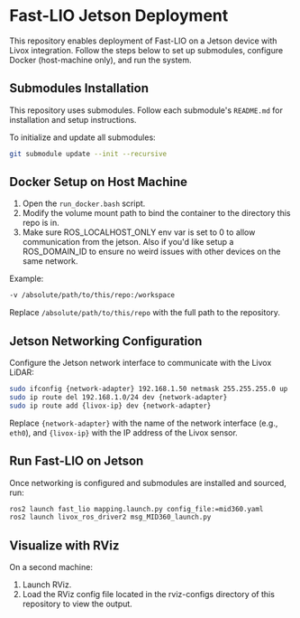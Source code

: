 # Fast-LIO Jetson Deployment

This repository enables deployment of Fast-LIO on a Jetson device with Livox integration. Follow the steps below to set up submodules, configure Docker (host-machine only), and run the system.

## Submodules Installation

This repository uses submodules. Follow each submodule's `README.md` for installation and setup instructions.

To initialize and update all submodules:

```bash
git submodule update --init --recursive
```

## Docker Setup on Host Machine

1. Open the `run_docker.bash` script.
2. Modify the volume mount path to bind the container to the directory this repo is in.
3. Make sure ROS_LOCALHOST_ONLY env var is set to 0 to allow communication from the jetson. Also if you'd like setup a ROS_DOMAIN_ID to ensure no weird issues with other devices on the same network. 


Example:

```bash
-v /absolute/path/to/this/repo:/workspace
```

Replace `/absolute/path/to/this/repo` with the full path to the repository.

## Jetson Networking Configuration

Configure the Jetson network interface to communicate with the Livox LiDAR:

```bash
sudo ifconfig {network-adapter} 192.168.1.50 netmask 255.255.255.0 up
sudo ip route del 192.168.1.0/24 dev {network-adapter}
sudo ip route add {livox-ip} dev {network-adapter}
```

Replace `{network-adapter}` with the name of the network interface (e.g., `eth0`), and `{livox-ip}` with the IP address of the Livox sensor.

## Run Fast-LIO on Jetson

Once networking is configured and submodules are installed and sourced, run:

```bash
ros2 launch fast_lio mapping.launch.py config_file:=mid360.yaml
ros2 launch livox_ros_driver2 msg_MID360_launch.py
```

## Visualize with RViz

On a second machine:

1. Launch RViz.
2. Load the RViz config file located in the rviz-configs directory of this repository to view the output.
